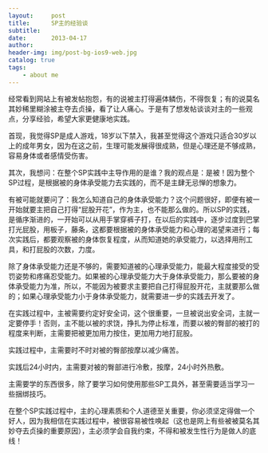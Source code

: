 ```yaml
---
layout:     post
title:      SP主的经验谈
subtitle:   
date:       2013-04-17
author:     
header-img: img/post-bg-ios9-web.jpg
catalog: true
tags:
    - about me
---
```



经常看到网站上有被发帖抱怨，有的说被主打得遍体鳞伤，不得恢复；有的说莫名其妙稀里糊涂被主夺去贞操，看了让人痛心。于是有了想发帖谈谈对主的一些观点，分享经验，希望大家更健康地实践。

首现，我觉得SP是成人游戏，18岁以下禁入，我甚至觉得这个游戏只适合30岁以上的成年男女，因为在这之前，生理可能发展得很成熟，但是心理还是不够成熟，容易身体或者感情受伤害。

其次，我想问：在整个SP实践中主导作用的是谁？我的观点是：是被！因为整个SP过程，是根据被的身体承受能力去实践的，而不是主肆无忌惮的想象力。

有被可能就要问了：我怎么知道自己的身体承受能力？这个问题很好，即便有被一开始就要主把自己打得“屁股开花”，作为主，也不能那么做的。所以SP的实践，是循序渐进的，一开始可以从用手掌穿裤子打，在以后的实践中，逐步过度到巴掌打光屁股，用板子，藤条，这都要根据被的身体承受能力和心理的渴望来进行；每次实践后，都要观察被的身体恢复程度，从而知道她的承受能力，以选择用刑工具，和打屁股的次数，力度。

除了身体承受能力还是不够的，需要知道被的心理承受能力，能最大程度接受的受罚姿势和疼痛忍受能力。如果被的心理承受能力大于身体承受能力，那么要被的身体承受能力为准，所以，不能因为被要求主要把自己打得屁股开花，主就要那么做的；如果心理承受能力小于身体承受能力，就需要进一步的实践去开发了。

在实践过程中，主被需要约定好安全词，这个很重要，一旦被说出安全词，主就一定要停手！否则，主不能以被的求饶，挣扎为停止标准，而要以被的臀部的被打的程度来判断，主需要把被更加用力按住，更加用力地打屁股。

实践过程中，主需要时不时对被的臀部按摩以减少痛苦。

实践后24小时内，主需要对被的臀部进行冷敷，按摩，24小时外热敷。

主需要学的东西很多，除了要学习如何使用那些SP工具外，甚至需要适当学习一些捆绑技巧。

在整个SP实践过程中，主的心理素质和个人道德至关重要，你必须坚定得做一个好人，因为我相信在实践过程中，被很容易被性唤起（这也是网上有些被被莫名其妙夺去贞操的重要原因），主必须学会自我约束，不得和被发生性行为是做人的底线！
